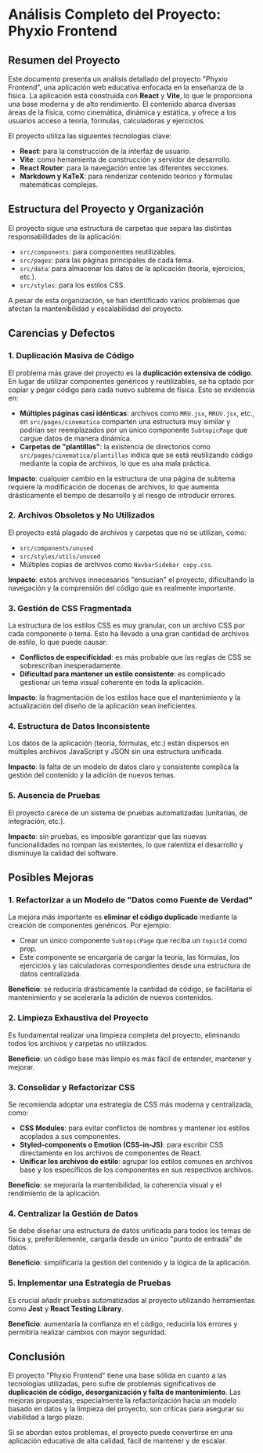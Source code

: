
# Análisis Completo del Proyecto: Phyxio Frontend

## Resumen del Proyecto

Este documento presenta un análisis detallado del proyecto "Phyxio Frontend", una aplicación web educativa enfocada en la enseñanza de la física. La aplicación está construida con **React** y **Vite**, lo que le proporciona una base moderna y de alto rendimiento. El contenido abarca diversas áreas de la física, como cinemática, dinámica y estática, y ofrece a los usuarios acceso a teoría, fórmulas, calculadoras y ejercicios.

El proyecto utiliza las siguientes tecnologías clave:

-   **React**: para la construcción de la interfaz de usuario.
-   **Vite**: como herramienta de construcción y servidor de desarrollo.
-   **React Router**: para la navegación entre las diferentes secciones.
-   **Markdown y KaTeX**: para renderizar contenido teórico y fórmulas matemáticas complejas.

## Estructura del Proyecto y Organización

El proyecto sigue una estructura de carpetas que separa las distintas responsabilidades de la aplicación:

-   `src/components`: para componentes reutilizables.
-   `src/pages`: para las páginas principales de cada tema.
-   `src/data`: para almacenar los datos de la aplicación (teoría, ejercicios, etc.).
-   `src/styles`: para los estilos CSS.

A pesar de esta organización, se han identificado varios problemas que afectan la mantenibilidad y escalabilidad del proyecto.

## Carencias y Defectos

### 1. Duplicación Masiva de Código

El problema más grave del proyecto es la **duplicación extensiva de código**. En lugar de utilizar componentes genéricos y reutilizables, se ha optado por copiar y pegar código para cada nuevo subtema de física. Esto se evidencia en:

-   **Múltiples páginas casi idénticas**: archivos como `MRU.jsx`, `MRUV.jsx`, etc., en `src/pages/cinematica` comparten una estructura muy similar y podrían ser reemplazados por un único componente `SubtopicPage` que cargue datos de manera dinámica.
-   **Carpetas de "plantillas"**: la existencia de directorios como `src/pages/cinematica/plantillas` indica que se está reutilizando código mediante la copia de archivos, lo que es una mala práctica.

**Impacto**: cualquier cambio en la estructura de una página de subtema requiere la modificación de docenas de archivos, lo que aumenta drásticamente el tiempo de desarrollo y el riesgo de introducir errores.

### 2. Archivos Obsoletos y No Utilizados

El proyecto está plagado de archivos y carpetas que no se utilizan, como:

-   `src/components/unused`
-   `src/styles/utils/unused`
-   Múltiples copias de archivos como `NavbarSidebar copy.css`.

**Impacto**: estos archivos innecesarios "ensucian" el proyecto, dificultando la navegación y la comprensión del código que es realmente importante.

### 3. Gestión de CSS Fragmentada

La estructura de los estilos CSS es muy granular, con un archivo CSS por cada componente o tema. Esto ha llevado a una gran cantidad de archivos de estilo, lo que puede causar:

-   **Conflictos de especificidad**: es más probable que las reglas de CSS se sobrescriban inesperadamente.
-   **Dificultad para mantener un estilo consistente**: es complicado gestionar un tema visual coherente en toda la aplicación.

**Impacto**: la fragmentación de los estilos hace que el mantenimiento y la actualización del diseño de la aplicación sean ineficientes.

### 4. Estructura de Datos Inconsistente

Los datos de la aplicación (teoría, fórmulas, etc.) están dispersos en múltiples archivos JavaScript y JSON sin una estructura unificada.

**Impacto**: la falta de un modelo de datos claro y consistente complica la gestión del contenido y la adición de nuevos temas.

### 5. Ausencia de Pruebas

El proyecto carece de un sistema de pruebas automatizadas (unitarias, de integración, etc.).

**Impacto**: sin pruebas, es imposible garantizar que las nuevas funcionalidades no rompan las existentes, lo que ralentiza el desarrollo y disminuye la calidad del software.

## Posibles Mejoras

### 1. Refactorizar a un Modelo de "Datos como Fuente de Verdad"

La mejora más importante es **eliminar el código duplicado** mediante la creación de componentes genéricos. Por ejemplo:

-   Crear un único componente `SubtopicPage` que reciba un `topicId` como prop.
-   Este componente se encargaría de cargar la teoría, las fórmulas, los ejercicios y las calculadoras correspondientes desde una estructura de datos centralizada.

**Beneficio**: se reduciría drásticamente la cantidad de código, se facilitaría el mantenimiento y se aceleraría la adición de nuevos contenidos.

### 2. Limpieza Exhaustiva del Proyecto

Es fundamental realizar una limpieza completa del proyecto, eliminando todos los archivos y carpetas no utilizados.

**Beneficio**: un código base más limpio es más fácil de entender, mantener y mejorar.

### 3. Consolidar y Refactorizar CSS

Se recomienda adoptar una estrategia de CSS más moderna y centralizada, como:

-   **CSS Modules**: para evitar conflictos de nombres y mantener los estilos acoplados a sus componentes.
-   **Styled-components o Emotion (CSS-in-JS)**: para escribir CSS directamente en los archivos de componentes de React.
-   **Unificar los archivos de estilo**: agrupar los estilos comunes en archivos base y los específicos de los componentes en sus respectivos archivos.

**Beneficio**: se mejoraría la mantenibilidad, la coherencia visual y el rendimiento de la aplicación.

### 4. Centralizar la Gestión de Datos

Se debe diseñar una estructura de datos unificada para todos los temas de física y, preferiblemente, cargarla desde un único "punto de entrada" de datos.

**Beneficio**: simplificaría la gestión del contenido y la lógica de la aplicación.

### 5. Implementar una Estrategia de Pruebas

Es crucial añadir pruebas automatizadas al proyecto utilizando herramientas como **Jest** y **React Testing Library**.

**Beneficio**: aumentaría la confianza en el código, reduciría los errores y permitiría realizar cambios con mayor seguridad.

## Conclusión

El proyecto "Phyxio Frontend" tiene una base sólida en cuanto a las tecnologías utilizadas, pero sufre de problemas significativos de **duplicación de código, desorganización y falta de mantenimiento**. Las mejoras propuestas, especialmente la refactorización hacia un modelo basado en datos y la limpieza del proyecto, son críticas para asegurar su viabilidad a largo plazo.

Si se abordan estos problemas, el proyecto puede convertirse en una aplicación educativa de alta calidad, fácil de mantener y de escalar.
